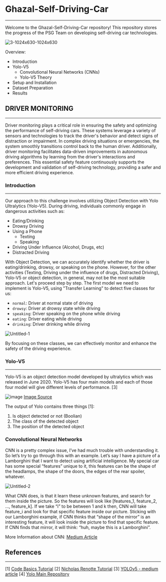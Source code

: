 # Ghazal-Self-Driving-Car
------
Welcome to the Ghazal-Self-Driving-Car repository! This repository stores the progress of the PSG Team on developing self-driving car technologies.

![3-1024x630-1024x630](https://github.com/ArthasMenethil-A/Ghazal-Self-Driving-Car/assets/69509720/7c0e8572-2afd-472a-a1e6-e665990b3c47)

Overview: 
- Introduction
- Yolo-V5
  - Convolutional Neural Networks (CNNs)
  - Yolo-V5 Theory
- Setup and Installation
- Dataset Preparation
- Results 


## DRIVER MONITORING
------
Driver monitoring plays a critical role in ensuring the safety and optimizing the performance of self-driving cars. These systems leverage a variety of sensors and technologies to track the driver's behavior and detect signs of distraction or impairment. In complex driving situations or emergencies, the system smoothly transitions control back to the human driver. Additionally, driver monitoring facilitates data-driven improvements in autonomous driving algorithms by learning from the driver's interactions and preferences. This essential safety feature continuously supports the development and validation of self-driving technology, providing a safer and more efficient driving experience.

### Introduction
------
Our approach to this challenge involves utilizing Object Detection with Yolo Ultralytics (Yolo-V5). During driving, individuals commonly engage in dangerous activities such as:

* Eating/Drinking
* Drowsy Driving
* Using a Phone
  * Texting
  * Speaking
* Driving Under Influence (Alcohol, Drugs, etc)
* Distracted Driving

With Object Detection, we can accurately identify whether the driver is eating/drinking, drowsy, or speaking on the phone. However, for the other activities (Texting, Driving under the influence of drugs, Distracted Driving), Yolo-V5 or object detection, in general, may not be the most suitable approach. Let's proceed step by step. The first model we need to implement is Yolo-V5, using "Transfer Learning" to detect five classes for us:

* `normal`: Driver at normal state of driving
* `drowsy`: Driver at drowsy state while driving
* `speaking`: Driver speaking on the phone while driving 
* `eating`: Driver eating while driving
* `drinking`: Driver drinking while driving


![Untitled-1](https://github.com/ArthasMenethil-A/Ghazal-Self-Driving-Car/assets/69509720/47b1a1e0-2eaa-4fc9-a8de-ed31a7fa96b9)


By focusing on these classes, we can effectively monitor and enhance the safety of the driving experience.



### Yolo-V5
------
Yolo-V5 is an object detection model developed by ultralytics which was released in June 2020. Yolo-V5 has four main models and each of those four model will give different levels of performance. [3]


![image](https://github.com/ArthasMenethil-A/Ghazal-Self-Driving-Car/assets/69509720/d53c3d78-927c-4785-8635-51f5950217ce)
[Image Source](https://github.com/ultralytics/yolov5)

The output of Yolo contains three things [1]: 
1. Is object detected or not (Boolian)
2. The class of the detected object
3. The position of the detected object

### Convolutional Neural Networks 

CNN is a pretty complex issue, I’ve had much trouble with understanding it. So let’s try to go through this with an example. Let’s say I have a picture of a Lamborghini that I want to detect using artificial intelligence. My special car has some special “features” unique to it, this features can be the shape of the headlamps, the shape of the doors, the edges of the rear spoiler, whatever.

![Untitled-2](https://github.com/ArthasMenethil-A/Ghazal-Self-Driving-Car/assets/69509720/eca56bd0-102d-4ebf-af4b-1100aac3a894)

What CNN does, is that it learn these unknown features, and search for them inside the picture. So the features will look like [features_1, feature_2, …, feature_k]. If we take “i” to be between 1 and k then, CNN will take feature_i and look for that specific feature inside our picture. Sticking with our Lamborghini example, if CNN thinks that “shape of the mirror” is an interesting feature, it will look inside the picture to find that specific feature. If CNN finds that mirror, it will think: “huh, maybe this is a Lamborghini”.

More Information about CNN: [Medium Article](https://towardsdev.com/lenet-5-theory-cnn-gd-sgd-dropout-maxpool-lenet-5-ba7863360bdd)











## References
------

[1] [Code Basics Tutorial](https://www.youtube.com/watch?v=ag3DLKsl2vk&ab_channel=codebasics)
[2] [Nicholas Renotte Tutorial](https://www.youtube.com/watch?v=tFNJGim3FXw&t=873s&ab_channel=NicholasRenotte) 
[3] [YOLOv5 - medium article](https://medium.com/axinc-ai/yolov5-the-latest-model-for-object-detection-b13320ec516b)
[4] [Yolo Main Repository](https://github.com/ultralytics/yolov5)
